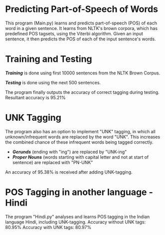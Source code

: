 # Predicting Part-of-Speech of Words
This program (Main.py) learns and predicts part-of-speech (POS) of each word in a given sentence. 
It learns from NLTK's brown corpora, which has predefined POS tagsets, using the Viterbi algorithm.
Given an input sentence, it then predicts the POS of each of the input sentence's words.

# Training and Testing
_**Training**_ is done using first 10000 sentences from  the NLTK Brown Corpus.

_**Testing**_ is done using the next 500 sentences.

The program finally outputs the accuracy of correct tagging during testing.
Resultant accuracy is 95.21%

# UNK Tagging
The program also has an option to implement "UNK" tagging, in which all unknown/infrequent words are replaced by the word "UNK".
This increases the combined chance of these infrequent words being tagged correctly.
- **_Gerunds_** (ending with "ing") are replaced by "UNK-ing"
- **_Proper Nouns_** (words starting with capital letter and not at start of sentence) are replaced with "PN-UNK"

An accuracy of 95.38% is received after adding UNK-tagging.

# POS Tagging in another language - Hindi
The program "Hindi.py" analyses and learns POS tagging in the Indian language Hindi, including UNK-tagging.
Accuracy without UNK tags: 80.95%
Accuracy with UNK tags: 80.97%